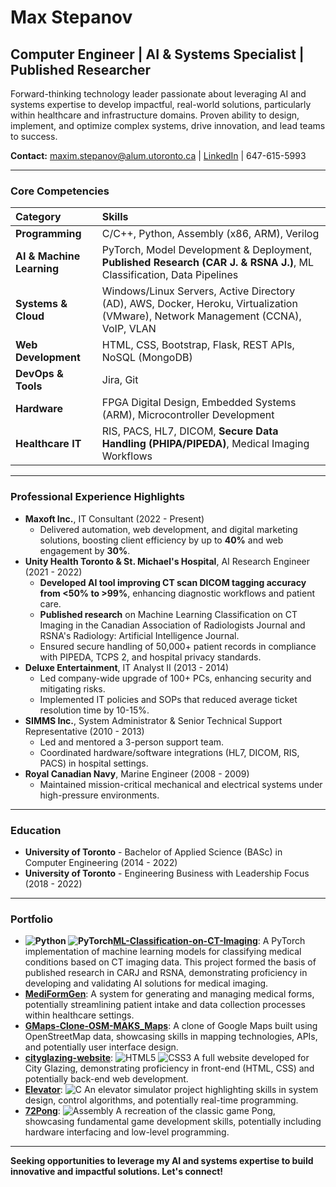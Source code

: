 # Max Stepanov

## Computer Engineer | AI & Systems Specialist | Published Researcher

Forward-thinking technology leader passionate about leveraging AI and systems expertise to develop impactful, real-world solutions, particularly within healthcare and infrastructure domains. Proven ability to design, implement, and optimize complex systems, drive innovation, and lead teams to success.

**Contact:** [maxim.stepanov@alum.utoronto.ca](mailto:maxim.stepanov@alum.utoronto.ca) | [LinkedIn](https://linkedin.com/in/maximstepanov) | 647-615-5993

---

### Core Competencies

| Category                  | Skills                                                                                                                                |
| :-------------------------| :------------------------------------------------------------------------------------------------------------------------------------ |
| **Programming**           | C/C++, Python, Assembly (x86, ARM), Verilog                                                                                           |
| **AI & Machine Learning** | PyTorch, Model Development & Deployment, **Published Research (CAR J. & RSNA J.)**, ML Classification, Data Pipelines                 | 
| **Systems & Cloud**       | Windows/Linux Servers, Active Directory (AD), AWS, Docker, Heroku, Virtualization (VMware), Network Management (CCNA), VoIP, VLAN     |
| **Web Development**       | HTML, CSS, Bootstrap, Flask, REST APIs, NoSQL (MongoDB)                                                                               |
| **DevOps & Tools**        | Jira, Git                                                                                                                             |
| **Hardware**              | FPGA Digital Design, Embedded Systems (ARM), Microcontroller Development                                                              |
| **Healthcare IT**         | RIS, PACS, HL7, DICOM, **Secure Data Handling (PHIPA/PIPEDA)**, Medical Imaging Workflows                                             |

---

### Professional Experience Highlights

*   **Maxoft Inc.**, IT Consultant (2022 - Present)
    *   Delivered automation, web development, and digital marketing solutions, boosting client efficiency by up to **40%** and web engagement by **30%**.
*   **Unity Health Toronto & St. Michael's Hospital**, AI Research Engineer (2021 - 2022)
    *   **Developed AI tool improving CT scan DICOM tagging accuracy from <50% to >99%**, enhancing diagnostic workflows and patient care.
    *   **Published research** on Machine Learning Classification on CT Imaging in the Canadian Association of Radiologists Journal and RSNA's Radiology: Artificial Intelligence Journal.
    *   Ensured secure handling of 50,000+ patient records in compliance with PIPEDA, TCPS 2, and hospital privacy standards.
*   **Deluxe Entertainment**, IT Analyst II (2013 - 2014)
    *   Led company-wide upgrade of 100+ PCs, enhancing security and mitigating risks.
    *   Implemented IT policies and SOPs that reduced average ticket resolution time by 10-15%.
*   **SIMMS Inc.**, System Administrator & Senior Technical Support Representative (2010 - 2013)
    *   Led and mentored a 3-person support team.
    *   Coordinated hardware/software integrations (HL7, DICOM, RIS, PACS) in hospital settings.
*   **Royal Canadian Navy**, Marine Engineer (2008 - 2009)
    *   Maintained mission-critical mechanical and electrical systems under high-pressure environments.

---

### Education

*   **University of Toronto** - Bachelor of Applied Science (BASc) in Computer Engineering (2014 - 2022)
*   **University of Toronto** - Engineering Business with Leadership Focus (2018 - 2022)

---

### Portfolio

*   **![Python](https://img.shields.io/badge/Python-3.8-blue) ![PyTorch](https://img.shields.io/badge/PyTorch-1.10-orange)[ML-Classification-on-CT-Imaging](https://github.com/maxsteep/ML-Classification-on-CT-Imaging)**: A PyTorch implementation of machine learning models for classifying medical conditions based on CT imaging data. This project formed the basis of published research in CARJ and RSNA, demonstrating proficiency in developing and validating AI solutions for medical imaging.
*   **[MediFormGen](https://github.com/maxsteep/MediFormGen)**: A system for generating and managing medical forms, potentially streamlining patient intake and data collection processes within healthcare settings.
*   **[GMaps-Clone-OSM-MAKS_Maps](https://github.com/maxsteep/GMaps-Clone-OSM-MAKS_Maps)**: A clone of Google Maps built using OpenStreetMap data, showcasing skills in mapping technologies, APIs, and potentially user interface design.
*   **[cityglazing-website](https://github.com/maxsteep/cityglazing-website)**:  ![HTML5](https://img.shields.io/badge/HTML5-E34F26?style=for-the-badge&logo=html5&logoColor=white) ![CSS3](https://img.shields.io/badge/CSS3-1572B6?style=for-the-badge&logo=css3&logoColor=white) A full website developed for City Glazing, demonstrating proficiency in front-end (HTML, CSS) and potentially back-end web development.
*   **[Elevator](https://github.com/maxsteep/Elevator)**:  ![C](https://img.shields.io/badge/C-00599C?style=for-the-badge&logo=c&logoColor=white) An elevator simulator project highlighting skills in system design, control algorithms, and potentially real-time programming.
*   **[72Pong](https://github.com/maxsteep/-72Pong)**:  ![Assembly](https://img.shields.io/badge/Assembly-x86%2FARM-lightgrey) A recreation of the classic game Pong, showcasing fundamental game development skills, potentially including hardware interfacing and low-level programming.

---

**Seeking opportunities to leverage my AI and systems expertise to build innovative and impactful solutions. Let's connect!**